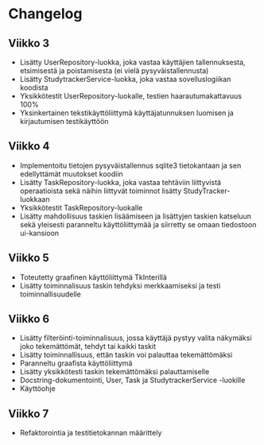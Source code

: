 # Changelog

## Viikko 3

- Lisätty UserRepository-luokka, joka vastaa käyttäjien tallennuksesta, etsimisestä ja poistamisesta (ei vielä pysyväistallennusta)
- Lisätty StudytrackerService-luokka, joka vastaa sovelluslogiikan koodista
- Yksikkötestit UserRepository-luokalle, testien haarautumakattavuus 100%
- Yksinkertainen tekstikäyttöliittymä käyttäjatunnuksen luomisen ja kirjautumisen testikäyttöön

## Viikko 4
- Implementoitu tietojen pysyväistallennus sqlite3 tietokantaan ja sen edellyttämät muutokset koodiin
- Lisätty TaskRepository-luokka, joka vastaa tehtäviin liittyvistä operaatioista sekä näihin liittyvät toiminnot lisätty StudyTracker-luokkaan
- Yksikkötestit TaskRepository-luokalle
- Lisätty mahdollisuus taskien lisäämiseen ja lisättyjen taskien katseluun sekä yleisesti paranneltu käyttöliittymää ja siirretty se omaan tiedostoon ui-kansioon

## Viikko 5
- Toteutetty graafinen käyttöliittymä TkInterillä
- Lisätty toiminnalisuus taskin tehdyksi merkkaamiseksi ja testi toiminnallisuudelle

## Viikko 6
- Lisätty filteröinti-toiminnalisuus, jossa käyttäjä pystyy valita näkymäksi joko tekemättömät, tehdyt tai kaikki taskit
- Lisätty toiminnallisuus, ettän taskin voi palauttaa tekemättömäksi
- Paranneltu graafista käyttöliittymä
- Lisätty yksikkötesti taskin tekemättömäksi palauttamiselle
- Docstring-dokumentointi, User, Task ja StudytrackerService -luokille
- Käyttöohje

## Viikko 7
- Refaktorointia ja testitietokannan määrittely